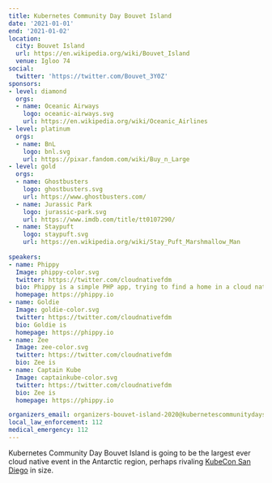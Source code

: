 ```yaml
---
title: Kubernetes Community Day Bouvet Island
date: '2021-01-01'
end: '2021-01-02'
location:
  city: Bouvet Island
  url: https://en.wikipedia.org/wiki/Bouvet_Island
  venue: Igloo 74
social:
  twitter: 'https://twitter.com/Bouvet_3Y0Z'
sponsors:
- level: diamond
  orgs:
  - name: Oceanic Airways
    logo: oceanic-airways.svg
    url: https://en.wikipedia.org/wiki/Oceanic_Airlines
- level: platinum
  orgs:
  - name: BnL
    logo: bnl.svg
    url: https://pixar.fandom.com/wiki/Buy_n_Large
- level: gold
  orgs:
  - name: Ghostbusters
    logo: ghostbusters.svg
    url: https://www.ghostbusters.com/
  - name: Jurassic Park
    logo: jurassic-park.svg
    url: https://www.imdb.com/title/tt0107290/
  - name: Staypuft
    logo: staypuft.svg
    url: https://en.wikipedia.org/wiki/Stay_Puft_Marshmallow_Man
    
speakers:
- name: Phippy
  Image: phippy-color.svg
  twitter: https://twitter.com/cloudnativefdm
  bio: Phippy is a simple PHP app, trying to find a home in a cloud native world.
  homepage: https://phippy.io
- name: Goldie
  Image: goldie-color.svg
  twitter: https://twitter.com/cloudnativefdm
  bio: Goldie is 
  homepage: https://phippy.io
- name: Zee
  Image: zee-color.svg
  twitter: https://twitter.com/cloudnativefdm
  bio: Zee is 
- name: Captain Kube
  Image: captainkube-color.svg
  twitter: https://twitter.com/cloudnativefdm
  bio: Zee is 
  homepage: https://phippy.io

organizers_email: organizers-bouvet-island-2020@kubernetescommunitydays.org
local_law_enforcement: 112
medical_emergency: 112
---
```


Kubernetes Community Day Bouvet Island is going to be the largest ever cloud native event in the Antarctic region, perhaps rivaling [KubeCon San Diego](https://events.linuxfoundation.org/events/kubecon-cloudnativecon-north-america-2019/) in size.
